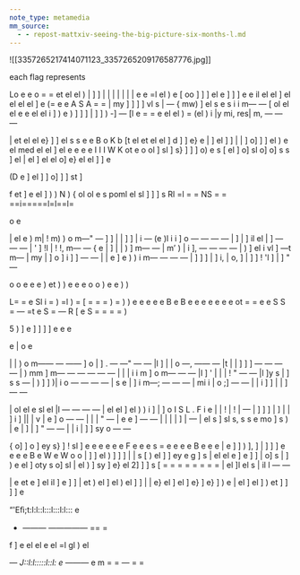 ```yaml
---
note_type: metamedia
mm_source:
  - - repost-mattxiv-seeing-the-big-picture-six-months-l.md
---
```


![[3357265217414071123_3357265209176587776.jpg]]

each flag represents

Lo e e o = = et el el )
| ] ] | | | | | |
| e e =l el ) e
[ oo ] ] ] el e ] ] ] e e
il el el ] el el el el ] e
(= e e A S A = =
| my ] ] ] ] vl s | —
{ mw) ] el s e s i i m— —
[ ol el el e e el el i ] ) e
) ] ] ] | ] ] ) -] —
[l e = = e el el ) =
(el ) i |y mi, res| m, — — —

| et el el e} ] ] el s s
e e B o K b
[t el et el el ] d ] ] e} e
| ] el ] ] | | ] o] ]
] el ) e el med el el ] el e
e e e I I I W K ot e o
ol ] sl ] s} ] ] ] o) e s
[ el ] o] sl o] o] s s ] el
| el ] el el o] e} el el ] ] e

(D e ] el ] ] o] ] ] st ]

f et ] e el ] ) ) N )
{ ol ol e s poml el sl ] ] ] s
Rl =l = = NS = =
==i=====l=l==l=

o
e

| el e ) m| ! m) ) o m—" —
] ] | | ] ] | i —
(e )l i i ] o — — — —
| ] | ] il el | ] — — —
| ' ] !l | ! !, m— —
{ e | ] | | ) ] m— —
| m’ ) | i ], — — — —
| ) ] el i vl ] —t m—
| my | ] o ] i ] ] — —
| | e ] e ) ) i m— — — —
| ] ] ] | ] i, | o, ]
| ] ] ! 'l ] | ] " —

o
o
e e
e
) et
) )
e e
e
o
o
)
e e ) )

L= = e Sl i = ) =l ) =
[ = = = ) = ) )
e e e e e B e B
e e e e e e e
ot = = e e S S = —
=t e S = —
R
[ e S = = = = )

5 ) ] e ] ] ] ] e e e

e |
o
e

| | ) o m—— — ——
] o | ] . — —" — —
|l ] | | o —, —— —
|t | | ] ] ] — — — —
| ) mm ]  m— — — — — —
| | | i i m ] o m— — —
|l ] ' | | | ! " — —
|l ]y s | ] s s —
| ) ] ] )| i o — — — —
| s e | ] i m—; — — —
| mi i | o ;] — —
| | i ] ] | | ] — —

| ol el e sl el |l — — — —
| el el ] el ) ) i ] | ] o
I S L . F i e
| | ! | ! | —
| ] ] ] | ] | | ] i ]
|| | v | e ] o — —
| | | " —
| e e ] — —
| | | | ] | —
| el s ] sl s, s s e mo ] s
) | e | ] | ] " — —
| | i | ] ] sy o — —

{ o] ] o ] ey s} ] ! sl ]
e e e e e e F e e e s
= e e e e B e e e
| e ] ] ) ], ] | ] ] ]
e e e e B e W e W o o
| ] ] el ) ] ] ] | | s
[ ) el ] ] ey e g ] s
| el el e ] e ] ] | o] s
| ] ) e el ] oty s o] sl
| el ) ] sy ] e} el 2] ] ] s
[ = = = = = = = =
| el ]l el s | il l — —

| e et e ] el il ] e ] ]
| et ) el ] el ) el ] ] |
| e} el ] el ] e} ] e} ] ) e
| el ] el ] ) et ] ] ] ] e

“'Eﬁ;t:l:l::l:::l:::l:l::: e
- ——— ————— == =

f ] e el el e el =l gl ) el

_— J::l:l:::::l::l: e
—_—— e m = = — = =


